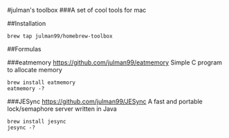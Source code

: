 #julman's toolbox
###A set of cool tools for mac

##Installation
```
brew tap julman99/homebrew-toolbox
```

##Formulas

###eatmemory
https://github.com/julman99/eatmemory
Simple C program to allocate memory
```
brew install eatmemory
eatmemory -?
```

###JESync
https://github.com/julman99/JESync
A fast and portable lock/semaphore server written in Java
```
brew install jesync
jesync -?
```

